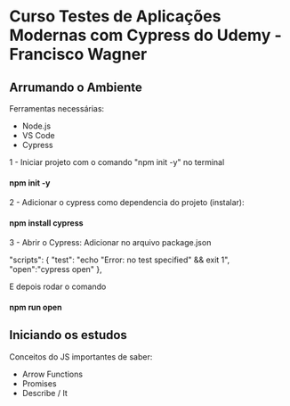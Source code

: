 # Curso Testes de Aplicações Modernas com Cypress do Udemy - Francisco Wagner

## Arrumando o Ambiente
Ferramentas necessárias:
 - Node.js
 - VS Code
 - Cypress

1 - Iniciar projeto com o comando "npm init -y" no terminal
#### npm init -y

2 - Adicionar o cypress como dependencia do projeto (instalar):
#### npm install cypress

3 - Abrir o Cypress:
Adicionar no arquivo package.json 

"scripts": {
    "test": "echo \"Error: no test specified\" && exit 1",
    "open":"cypress open" 
  },

E depois rodar o comando
#### npm run open

## Iniciando os estudos

Conceitos do JS importantes de saber:
 - Arrow Functions
 - Promises
 - Describe / It
